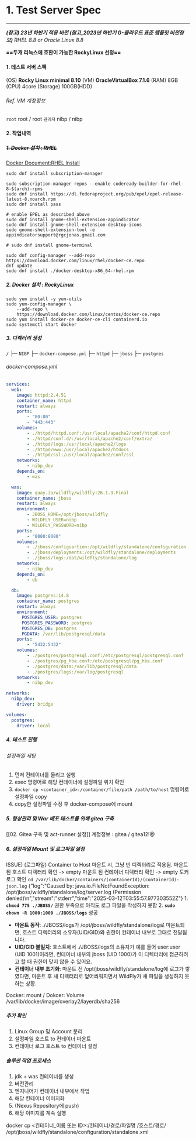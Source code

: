 # 1. Test Server Spec
---
***(참고) 23년 하반기 적용 버전 (참고_2023년 하반기 G-클라우드 표준 템플릿 버전정보)***
*RHEL 8.8*
*or*
*Oracle Linux 8.8*

**==두개 리눅스에 호환이 가능한 RockyLinux 선정==**
#### 1. 테스트 서버 스펙
(OS) **Rocky Linux minimal 8.10**
(VM) **OracleVirtualBox 7.1.6**
(RAM) 8GB
(CPU) 4core
(Storage) 100GB(HDD)

###### Ref. VM 계정정보
`root` root / root
`관리자` nibp / nibp

#### 2. 작업내역
##### ~~1. Docker 설치 : RHEL~~
[Docker Document:RHEL Install](https://docs.docker.com/desktop/setup/install/linux/rhel/)
```Shell
sudo dnf install subscription-manager

sudo subscription-manager repos --enable codeready-builder-for-rhel-8-$(arch)-rpms
sudo dnf install https://dl.fedoraproject.org/pub/epel/epel-release-latest-8.noarch.rpm
sudo dnf install pass

# enable EPEL as described above
sudo dnf install gnome-shell-extension-appindicator
sudo dnf install gnome-shell-extension-desktop-icons
sudo gnome-shell-extension-tool -e appindicatorsupport@rgcjonas.gmail.com

# sudo dnf install gnome-terminal

sudo dnf config-manager --add-repo https://download.docker.com/linux/rhel/docker-ce.repo
dnf update
sudo dnf install ./docker-desktop-x86_64-rhel.rpm
```

##### 2. Docker 설치 : RockyLinux
```Shell
sudo yum install -y yum-utils
sudo yum-config-manager \
	--add-repo \
	https://download.docker.com/linux/centos/docker-ce.repo
sudo yum install docker-ce docker-ce-cli containerd.io
sudo systemctl start docker
```

##### 3. 디렉터리 생성
`/`
├─ `NIBP`
	├─ `docker-compose.yml`
	├─ `httpd`
	├─ `jboss`
	├─ `postgres`

###### docker-compose.yml
```yml
services:
  web:
    image: httpd:2.4.51
    container_name: httpd
    restart: always
    ports:
        - "80:80"
        - "443:443"
    volumes:
        - ./httpd/httpd.conf:/usr/local/apache2/conf/httpd.conf
        - ./httpd/conf.d/:/usr/local/apache2/conf/extra/
        - ./httpd/logs:/usr/local/apache2/logs
        - ./httpd/www:/usr/local/apache2/htdocs
        - ./httpd/ssl:/usr/local/apache2/conf/ssl
    networks:
        - nibp_dev
    depends_on:
        - was

  was:
    image: quay.io/wildfly/wildfly:26.1.3.Final
    container_name: jboss
    restart: always
    environment:
        - JBOSS_HOME=/opt/jboss/wildfly
        - WILDFLY_USER=nibp
        - WILDFLY_PASSWORD=nibp
    ports:
        - "8080:8080"
    volumes:
        - ./jboss/configuartion:/opt/wildfly/standalone/configuration
        - ./jboss/deployments:/opt/wildfly/standalone/deployments                
        - ./jboss/logs:/opt/wildfly/standalone/log    
    networks:
        - nibp_dev
    depends_on:
        - db

  db:
    image: postgres:14.8
    container_name: postgres
    restart: always
    environment:
      POSTGRES_USER: postgres
      POSTGRES_PASSWORD: postgres
      POSTGRES_DB: postgres
      PGDATA: /var/lib/postgresql/data
    ports:
        - "5432:5432"
    volumes:
        - ./postgres/postgresql.conf:/etc/postgresql/postgresql.conf  
        - ./postgres/pg_hba.conf:/etc/postgresql/pg_hba.conf          
        - ./postgres/data:/var/lib/postgresql/data                    
        - ./postgres/logs:/var/log/postgresql  
    networks:
        - nibp_dev

networks:
  nibp_dev:
    driver: bridge

volumes:
  postgres:
    driver: local

```

##### 4. 테스트 진행 
###### 설정파일 세팅
1. 먼저 컨테이너를 올리고 실행
2. exec 명령어로 해당 컨테이너에 설정파일 위치 확인
3. `docker cp <container_id>:/container/file/path /path/to/host` 명령어로 설정파일 copy
4. copy한 설정파일 수정 후 docker-compose에 mount 

##### 5. 형상관리 및 War 배포 테스트를 위해 gitea 구축
[[02. Gitea 구축 및 act-runner 설정]]
계정정보 : gitea / gitea12!@

##### 6. 설정파일 Mount 및 로그파일 설정
ISSUE) (로그파일) Container to Host 마운트 시, 그냥 빈 디렉터리로 적용됨.
마운트 된 호스트 디렉터리 확인 -> empty
마운트 된 컨테이너 디렉터리 확인 -> empty
도커 로그 확인 `cd /var/lib/docker/containers/(containerId)/(containerId)-json.log`
{"log":"Caused by: java.io.FileNotFoundException: /opt/jboss/wildfly/standalone/log/server.log (Permission denied)\n","stream":"stderr","time":"2025-03-12T03:55:57.977303552Z"}
1. 
**`chmod 775 ./JBOSS/`**
권한 부족으로 아직도 로그 파일을 작성하지 못함
2. 
**`sudo chown -R 1000:1000 ./JBOSS/logs`**
성공

- **마운트 동작**: ./JBOSS/logs가 /opt/jboss/wildfly/standalone/log로 마운트되면, 호스트 디렉터리의 소유자(UID/GID)와 권한이 컨테이너 내부로 그대로 전달됩니다.
- **UID/GID 불일치**: 호스트에서 ./JBOSS/logs의 소유자가 예를 들어 user:user (UID 1001)이라면, 컨테이너 내부의 jboss (UID 1000)가 이 디렉터리에 접근하려고 할 때 권한이 맞지 않을 수 있어요.
- **컨테이너 내부 초기화**: 마운트 전 /opt/jboss/wildfly/standalone/log에 로그가 쌓였다면, 마운트 후 새 디렉터리로 덮어씌워지면서 WildFly가 새 파일을 생성하지 못하는 상황.





Docker: mount / Dokcer: Volume
/var/lib/docker/image/overlay2/layerdb/sha256

##### 추가 확인
1. Linux Group 및 Account 분리
2. 설정파일 호스트 to 컨테이너 마운트
3. 컨테이너 로그 호스트 to 컨테이너 설정

##### 솔루션 작업 프로세스
1. jdk + was 컨테이너를 생성
2. 버전관리
3. 엔지니어가 컨테이너 내부에서 작업
4. 해당 컨테이너 이미지화
5. (Nexus Repository에 push)
6. 해당 이미지를 계속 실행


docker cp <컨테이너_이름 또는 ID>:/컨테이너/경로/파일명 /호스트/경로/
/opt/jboss/wildfly/standalone/configuration/standalone.xml